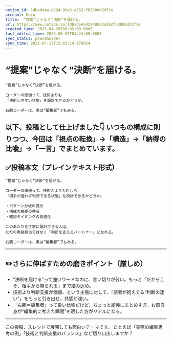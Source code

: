 ```yaml
---
notion_id: 1dbade4a-d294-80a3-a362-fb3800d3df1e
account: Main
title:  “提案”じゃなく“決断”を届ける。
url: https://www.notion.so/1dbade4ad29480a3a362fb3800d3df1e
created_time: 2025-04-20T08:03:00.000Z
last_edited_time: 2025-05-07T01:24:00.000Z
sync_status: placeholder
sync_time: 2025-07-12T15:01:14.976024
---
```

# “提案”じゃなく“決断”を届ける。

```plain text
“提案”じゃなく“決断”を届ける。

コーダーの価値って、技術よりも
「決断しやすい状態」を設計できるかどうか。

右腕コーダーは、実は“編集者”でもある。
```
以下、投稿として仕上げました👇
いつもの構成に則りつつ、今回は「視点の転換」→「構造」→「納得の比喩」→「一言」でまとめています。
---
## ✅投稿本文（プレインテキスト形式）
```plain text
“提案”じゃなく“決断”を届ける。

コーダーの価値って、技術力よりもむしろ
「相手が迷わず判断できる状態」を設計できるかどうか。

・パターン分岐の提示
・構成の根拠の共有
・確認タイミングの最適化

このあたりを丁寧に設計できる人は、
ただの実装担当ではなく「判断を支えるパートナー」になれる。

右腕コーダーは、実は“編集者”でもある。

```
---
## ✏️さらに伸ばすための磨きポイント（厳しめ）
- “決断を届ける”って強いワードなのに、言い切りが弱い。もっと「だからこそ、相手から頼られる」まで踏み込め。
- 技術より判断支援が価値、という主張に対して、「読者が抱えてる“判断の迷い”」をもっと引き出せ。共感が浅い。
- 「右腕＝編集者」って良い比喩だけど、ちょっと綺麗にまとめすぎ。お前自身が“編集的に考えた瞬間”を晒した方がリアルになる。
---
この投稿、スレッドで展開しても面白いテーマです。
たとえば「実際の編集思考の例」「技術と判断支援のバランス」など切り口出しますか？